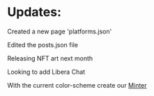 # Updates:
 
 Created a new page 'platforms.json'
 
 Edited the posts.json file
 
 Releasing NFT art next month
 
 Looking to add Libera Chat 
 
 With the current color-scheme create our [Minter](https://prim4t.github.io/neuroshack/Minter/index)
 #


